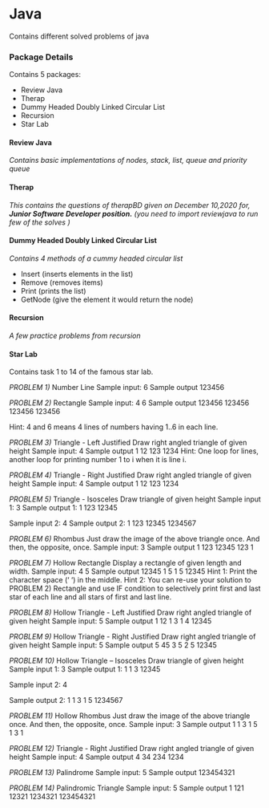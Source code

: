 # Java
Contains different solved problems of java

### Package Details

Contains 5 packages:
- Review Java
- Therap
- Dummy Headed Doubly Linked Circular List
- Recursion
- Star Lab

#### Review Java

*Contains basic implementations of nodes, stack, list, queue and priority queue*

#### Therap

*This contains the questions of therapBD given on December 10,2020 for, **Junior Software Developer position.** (you need to import reviewjava to run few of the solves )*

#### Dummy Headed Doubly Linked Circular List

*Contains 4 methods of a cummy headed circular list*
- Insert (inserts elements in the list)
- Remove (removes items)
- Print (prints the list)
- GetNode (give the element it would return the node)

#### Recursion
*A few practice problems from recursion*

#### Star Lab
Contains task 1 to 14 of the famous star lab.

*PROBLEM 1)* Number Line
Sample input:
6
Sample output
123456

*PROBLEM 2)* Rectangle 
Sample input:
4
6
Sample output
123456
123456
123456
123456

Hint: 4 and 6 means 4 lines of numbers having 1..6 in each line.

*PROBLEM 3)* Triangle - Left Justified
Draw right angled triangle of given height
Sample input:
4
Sample output
1
12
123
1234
Hint: One loop for lines, another loop for printing number 1 to i when it is line i.


*PROBLEM 4)* Triangle - Right Justified
Draw right angled triangle of given height
Sample input:
4
Sample output
   1
  12
 123
1234

*PROBLEM 5)* Triangle - Isosceles
Draw triangle of given height
Sample input 1:
3
Sample output 1:
  1
 123
12345

Sample input 2:
4
Sample output 2:
   1
  123
 12345
1234567


*PROBLEM 6)* Rhombus
Just draw the image of the above triangle once. And then, the opposite, once.
Sample input:
3
Sample output
  1
 123
12345
 123
  1

*PROBLEM 7)* Hollow Rectangle
Display a rectangle of given length and width. 
Sample input:
4
5
Sample output
12345
1   5
1   5
12345
Hint 1: Print the character space (‘   ‘)  in the middle.
Hint 2: You can re-use your solution to PROBLEM 2) Rectangle and use IF condition to selectively print first and last star of each line and all stars of first and last line.

*PROBLEM 8)* Hollow Triangle - Left Justified
Draw right angled triangle of given height
Sample input:
5
Sample output
1
12
1 3
1  4
12345


*PROBLEM 9)* Hollow Triangle - Right Justified
Draw right angled triangle of given height
Sample input:
5
Sample output
    5
   45
  3 5
 2  5
12345

*PROBLEM 10)* Hollow  Triangle – Isosceles
Draw triangle of given height
Sample input 1:
3
Sample output 1:
  1
 1 3
12345

Sample input 2:
4

Sample output 2:
   1
  1 3
 1   5
1234567


*PROBLEM 11)* Hollow  Rhombus 
Just draw the image of the above triangle once. And then, the opposite, once.
Sample input:
3
Sample output
  1
 1 3
1   5
 1 3
  1

*PROBLEM 12)* Triangle - Right Justified
Draw right angled triangle of given height
Sample input:
4
Sample output
   4
  34
 234
1234

*PROBLEM 13)* Palindrome
Sample input:
5
Sample output
123454321

*PROBLEM 14)* Palindromic  Triangle
Sample input:
5
Sample output
    1
   121
  12321
 1234321
123454321

